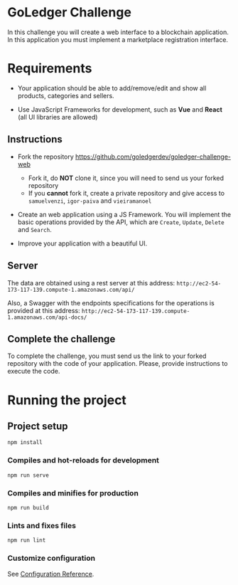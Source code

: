 # GoLedger Challenge

In this challenge you will create a web interface to a blockchain application. 
In this application you must implement a marketplace registration interface.

# Requirements

- Your application should be able to add/remove/edit and show all products, categories and sellers.

- Use JavaScript Frameworks for development, such as **Vue** and **React** (all UI libraries are allowed)

## Instructions

- Fork the repository https://github.com/goledgerdev/goledger-challenge-web

  - Fork it, do **NOT** clone it, since you will need to send us your forked repository
  - If you **cannot** fork it, create a private repository and give access to `samuelvenzi`, `igor-paiva` and `vieiramanoel` 

- Create an web application using a JS Framework. You will implement the basic operations provided by the API, which are `Create`, `Update`, `Delete` and `Search`.

- Improve your application with a beautiful UI.

## Server

The data are obtained using a rest server at this address: `http://ec2-54-173-117-139.compute-1.amazonaws.com/api/`

Also, a Swagger with the endpoints specifications for the operations is provided at this address: `http://ec2-54-173-117-139.compute-1.amazonaws.com/api-docs/`

## Complete the challenge

To complete the challenge, you must send us the link to your forked repository with the code of your application. Please, provide instructions to execute the code.

# Running the project

## Project setup
```
npm install
```

### Compiles and hot-reloads for development
```
npm run serve
```

### Compiles and minifies for production
```
npm run build
```

### Lints and fixes files
```
npm run lint
```

### Customize configuration
See [Configuration Reference](https://cli.vuejs.org/config/).

